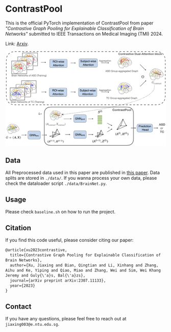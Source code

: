 # ContrastPool
This is the official PyTorch implementation of ContrastPool from paper 
*"Contrastive Graph Pooling for Explainable Classification of Brain Networks"* submitted to IEEE Transactions on Medical Imaging (TMI) 2024.

Link: [Arxiv](https://arxiv.org/abs/2307.11133).

<img alt="Model" src="figs/framework.png" title="Framework"/>


## Data
All Preprocessed data used in this paper are published in [this paper](https://proceedings.neurips.cc/paper_files/paper/2023/file/44e3a3115ca26e5127851acd0cedd0d9-Paper-Datasets_and_Benchmarks.pdf). 
Data splits are stored in `./data/`. If you wanna process your own data, please check the dataloader script `./data/BrainNet.py`.

## Usage

Please check `baseline.sh` on how to run the project.

## Citation

If you find this code useful, please consider citing our paper:

```
@article{xu2023contrastive,
  title={Contrastive Graph Pooling for Explainable Classification of Brain Networks},
  author={Xu, Jiaxing and Bian, Qingtian and Li, Xinhang and Zhang, Aihu and Ke, Yiping and Qiao, Miao and Zhang, Wei and Sim, Wei Khang Jeremy and Guly{\'a}s, Bal{\'a}zs},
  journal={arXiv preprint arXiv:2307.11133},
  year={2023}
}
```

## Contact

If you have any questions, please feel free to reach out at `jiaxing003@e.ntu.edu.sg`.
